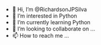 - 👋 Hi, I’m @RichardsonJPSilva
- 👀 I’m interested in  Python
- 🌱 I’m currently learning  Python
- 💞️ I’m looking to collaborate on ...
- 📫 How to reach me ...

<!---
RichardsonJPSilva/RichardsonJPSilva is a ✨ special ✨ repository because its `README.md` (this file) appears on your GitHub profile.
You can click the Preview link to take a look at your changes.
--->
